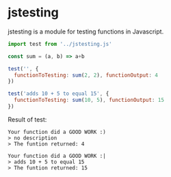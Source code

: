 # jstesting

jstesting is a module for testing functions in Javascript.

```javascript
import test from '../jstesting.js'

const sum = (a, b) => a+b
```

```javascript
test('', {
  functionToTesting: sum(2, 2), functionOutput: 4
})

test('adds 10 + 5 to equal 15', {
  functionToTesting: sum(10, 5), functionOutput: 15
})
```

Result of test:

```
Your function did a GOOD WORK :)
> no description
> The funtion returned: 4
  
Your function did a GOOD WORK :|
> adds 10 + 5 to equal 15
> The funtion returned: 15
```
